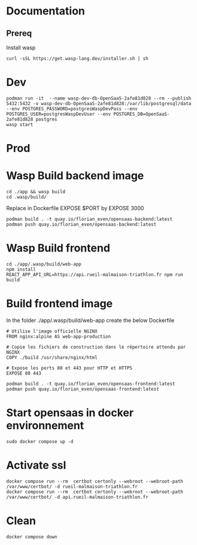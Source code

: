 # Documentation

## Prereq

Install wasp

```shell
curl -sSL https://get.wasp-lang.dev/installer.sh | sh
```

# Dev 

```shell
podman run -it  --name wasp-dev-db-OpenSaaS-2afe81d828 --rm --publish 5432:5432 -v wasp-dev-db-OpenSaaS-2afe81d828:/var/lib/postgresql/data --env POSTGRES_PASSWORD=postgresWaspDevPass --env POSTGRES_USER=postgresWaspDevUser --env POSTGRES_DB=OpenSaaS-2afe81d828 postgres
wasp start
```
# Prod

# Wasp Build backend image 
```shell
cd ./app && wasp build
cd .wasp/build/
```

Replace in Dockerfile EXPOSE $PORT by EXPOSE 3000

```shell
podman build . -t quay.io/florian_even/opensaas-backend:latest
podman push quay.io/florian_even/opensaas-backend:latest
```

# Wasp Build frontend 

```shell
cd ./app/.wasp/build/web-app
npm install
REACT_APP_API_URL=https://api.rueil-malmaison-triathlon.fr npm run build
```

# Build frontend image 

In the folder ./app/.wasp/build/web-app create the below Dockerfile

```
# Utilise l'image officielle NGINX
FROM nginx:alpine AS web-app-production

# Copie les fichiers de construction dans le répertoire attendu par NGINX
COPY ./build /usr/share/nginx/html

# Expose les ports 80 et 443 pour HTTP et HTTPS
EXPOSE 80 443
```

```shell
podman build . -t quay.io/florian_even/opensaas-frontend:latest
podman push quay.io/florian_even/opensaas-frontend:latest
```

# Start opensaas in docker environnement

```shell
sudo docker compose up -d
```

# Activate ssl

```shell
docker compose run --rm  certbot certonly --webroot --webroot-path /var/www/certbot/ -d rueil-malmaison-triathlon.fr
docker compose run --rm  certbot certonly --webroot --webroot-path /var/www/certbot/ -d api.rueil-malmaison-triathlon.fr
```


# Clean

```shell
docker compose down
```
